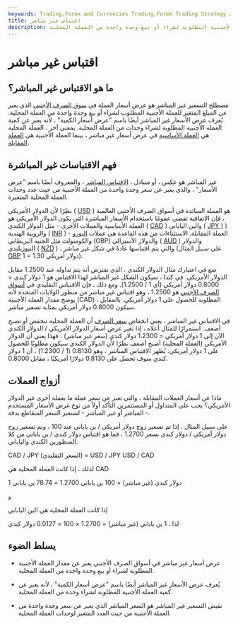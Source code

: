 ```yaml
---
keywords: Trading,Forex and Currencies Trading,Forex Trading Strategy and Education,Strategy and Education
title: اقتباس غير مباشر
description: يعبر السعر غير المباشر في أسواق الصرف الأجنبي عن مقدار العملة الأجنبية المطلوبة لشراء أو بيع وحدة واحدة من العملة المحلية.
---
```


# اقتباس غير مباشر
## ما هو الاقتباس غير المباشر؟

مصطلح التسعير غير المباشر هو عرض أسعار العملة في [سوق الصرف الأجنبي](/foreign-exchange-markets) الذي يعبر عن المبلغ المتغير للعملة الأجنبية المطلوب لشراء أو بيع وحدة واحدة من العملة المحلية. يُعرف عرض الأسعار غير المباشر أيضًا باسم "عرض أسعار الكمية" ، لأنه يعبر عن كمية العملة الأجنبية المطلوبة لشراء وحدات من العملة المحلية. بمعنى آخر ، العملة المحلية هي [العملة الأساسية](/basecurrency) في عرض أسعار غير مباشر ، بينما العملة الأجنبية هي [العملة المقابلة](/counter-currency).

## فهم الاقتباسات غير المباشرة

غير المباشر هو عكس ، أو متبادل ، [الاقتباس المباشر](/directquote) ، والمعروف أيضًا باسم "عرض الأسعار" ، والذي يعبر عن سعر وحدة واحدة من العملة الأجنبية من حيث عدد وحدات العملة المحلية المتغيرة.

نظرًا لأن الدولار الأمريكي ( [USD](/usd-united-states-dollar) ) هو العملة السائدة في أسواق الصرف الأجنبي العالمية ، فإن الاتفاقية تقضي عمومًا باستخدام الأسعار المباشرة التي يكون الدولار الأمريكي هو العملة الأساسية والعملات الأخرى - مثل الدولار الكندي ( [CAD](/cad-canadian-dollar) ) والين الياباني ( [JPY )](/jpy-japanese-yen) ) والروبية الهندية ( [INR](/inr) ) - العملة المقابلة. الاستثناءات من هذه القاعدة هي عملات [اليورو](/euro) والكومنولث مثل الجنيه البريطاني (GBP) والدولار الأسترالي ( [AUD](/aud-usd-australian-dollar-us-dollar-currency-pair) ) والدولار النيوزيلندي ( [NZD](/nzd-new-zealand-dollar) ) ، والتي يتم اقتباسها عادةً في شكل غير مباشر (على سبيل المثال [GBP](/gbp) 1 = 1.30 دولار أمريكي).

ضع في اعتبارك مثال الدولار الكندي ، الذي نفترض أنه يتم تداوله عند 1.2500 مقابل الدولار الأمريكي. في كندا ، سيكون الشكل غير المباشر لهذا الاقتباس هو 1 دولار كندي = 0.8000 دولار أمريكي (أي 1 / 1.2500). ومع ذلك ، فإن الاقتباس التقليدي في [أسواق الصرف الأجنبي](/foreign-exchange-markets) هو 1.2500 ، وهو اقتباس غير مباشر من منظور الولايات المتحدة لأنه يوضح مقدار العملة الأجنبية (CAD) المطلوبة للحصول على 1 دولار أمريكي. بالمقابل ، سيكون 0.8000 دولار أمريكي بمثابة تسعير مباشر.

في الاقتباس غير المباشر ، يعني انخفاض [سعر الصرف](/exchangerate) أن العملة المحلية تنخفض أو تصبح أضعف. استمرارًا للمثال أعلاه ، إذا تغير عرض أسعار الدولار الأمريكي / الدولار الكندي الآن إلى 1 دولار أمريكي = 1.2300 دولار كندي (سعر غير مباشر) ، فهذا يعني أن الدولار الأمريكي (العملة المحلية) أصبح أضعف نظرًا لأن الدولار الكندي سيكون مطلوبًا للحصول على 1 دولار أمريكي. يُظهر الاقتباس المباشر ، وهو 0.8130 (1 / 1.2300) ، أن 1 دولار كندي سوف تحصل على 0.8130 دولارًا أمريكيًا ، مقابل 0.8000.

## أزواج العملات

ماذا عن أسعار العملات المقابلة ، والتي تعبر عن سعر عملة ما بعملة أخرى غير الدولار الأمريكي؟ يجب على المتداول أو المستثمرين التأكد أولاً من نوع عرض الأسعار المستخدم - المباشر أو غير المباشر - لتسعير السعر المتقاطع بدقة.

على سبيل المثال ، إذا تم تسعير زوج دولار أمريكي / ين ياباني عند 100 ، وتم تسعير زوج دولار أمريكي / دولار كندي بسعر 1.2700 ، فما هو اقتباس دولار كندي / ين ياباني من كلا المنظورين الكندي والياباني.

CAD / JPY (السعر التقليدي) = USD / JPY USD / CAD

لذلك ، إذا كانت العملة المحلية هي CAD

1 دولار كندي (غير مباشر) = 100 ين ياباني 1.2700 = 78.74 ين ياباني

و

إذا كانت العملة المحلية هي الين الياباني

لذا ، 1 ين ياباني (غير مباشر) = 1.2700 × 100 = 0.0127 دولار كندي

## يسلط الضوء

- عرض أسعار غير مباشر في أسواق الصرف الأجنبي يعبر عن مقدار العملة الأجنبية المطلوبة لشراء أو بيع وحدة واحدة من العملة المحلية.

- يُعرف عرض الأسعار غير المباشر أيضًا باسم "عرض أسعار الكمية" ، لأنه يعبر عن كمية العملة الأجنبية المطلوبة لشراء وحدة من العملة المحلية.

- نقيض التسعير غير المباشر هو السعر المباشر الذي يعبر عن سعر وحدة واحدة من العملة الأجنبية من حيث العدد المتغير لوحدات العملة المحلية.

